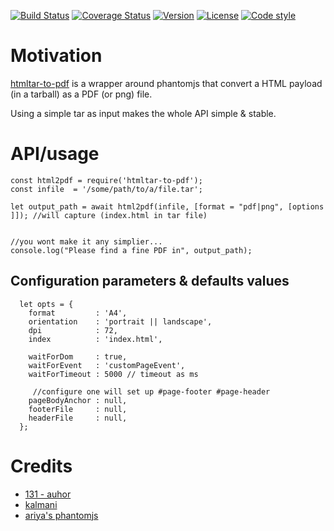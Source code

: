 [![Build Status](https://github.com/131/htmltar-to-pdf/actions/workflows/test.yml/badge.svg?branch=master)](https://github.com/131/htmltar-to-pdf/actions/workflows/test.yml)
[![Coverage Status](https://coveralls.io/repos/github/131/htmltar-to-pdf/badge.svg?branch=master)](https://coveralls.io/github/131/htmltar-to-pdf?branch=master)
[![Version](https://img.shields.io/npm/v/htmltar-to-pdf.svg)](https://www.npmjs.com/package/htmltar-to-pdf)
[![License](https://img.shields.io/badge/license-MIT-blue.svg)](http://opensource.org/licenses/MIT)
[![Code style](https://img.shields.io/badge/code%2fstyle-ivs-green.svg)](https://www.npmjs.com/package/eslint-plugin-ivs)


# Motivation

[htmltar-to-pdf](https://github.com/131/htmltar-to-pdf) is a wrapper around phantomjs that convert a HTML payload (in a tarball) as a PDF (or png) file.

Using a simple tar as input makes the whole API simple & stable.

# API/usage

```
const html2pdf = require('htmltar-to-pdf');
const infile  = '/some/path/to/a/file.tar';

let output_path = await html2pdf(infile, [format = "pdf|png", [options ]]); //will capture (index.html in tar file)


//you wont make it any simplier...
console.log("Please find a fine PDF in", output_path);
```

## Configuration parameters & defaults values

```
  let opts = {
    format         : 'A4',
    orientation    : 'portrait || landscape',
    dpi            : 72,
    index          : 'index.html',

    waitForDom     : true,
    waitForEvent   : 'customPageEvent',
    waitForTimeout : 5000 // timeout as ms

     //configure one will set up #page-footer #page-header
    pageBodyAnchor : null,
    footerFile     : null,
    headerFile     : null,
  };
```

# Credits
* [131 - auhor](https://github.com/131)
* [kalmani](https://github.com/kalmani)
* [ariya's phantomjs](https://github.com/ariya/phantomjs)
